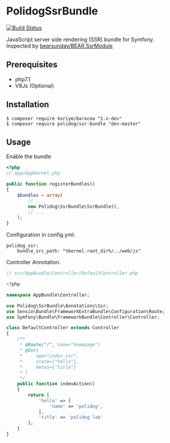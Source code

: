 # PolidogSsrBundle

[![Build Status](https://travis-ci.org/polidog/SsrBundle.svg?branch=master)](https://travis-ci.org/polidog/SsrBundle)

JavaScript server side rendering (SSR) bundle for Symfony.  
Inspected by [bearsunday/BEAR.SsrModule](https://github.com/bearsunday/BEAR.SsrModule)

## Prerequisites
- php7.1
- V8Js (Optional)

## Installation


```
$ composer require koriym/baracoa "1.x-dev"
$ composer require polidog/ssr-bundle "dev-master"
```

## Usage

Enable the bundle

```php
<?php
// app/AppKernel.php

public function registerBundles()
{
    $bundles = array(
        // ...
        new Polidog\SsrBundle\SsrBundle(),
        // ...
    );
}
```

Configuration in config.yml:

```apacheconfig
polidog_ssr:
    bundle_src_path: "%kernel.root_dir%/../web/js"
```

Controller Annotation.

```php
// src/AppBundle/Controller/DefaultController.php

<?php

namespace AppBundle\Controller;

use Polidog\SsrBundle\Annotations\Ssr;
use Sensio\Bundle\FrameworkExtraBundle\Configuration\Route;
use Symfony\Bundle\FrameworkBundle\Controller\Controller;

class DefaultController extends Controller
{
    /**
     * @Route("/", name="homepage")
     * @Ssr(
     *     app="index_ssr",
     *     state={"hello"},
     *     metas={"title"}
     * )
     */
    public function indexAction()
    {
        return [
            'hello' => [
                'name' => 'polidog',
            ],
            'title' => 'polidog lab'
        ];
    }
}

```

